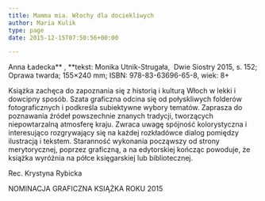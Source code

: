 ```yaml
---
title: Mamma mia. Włochy dla dociekliwych
author: Maria Kulik
type: page
date: 2015-12-15T07:50:56+00:00

---
```

Anna Ładecka** , **tekst: Monika Utnik-Strugała,  Dwie Siostry 2015, s. 152; Oprawa twarda; 155&#215;240 mm; ISBN: 978-83-63696-65-8, wiek: 8+

Książka zachęca do zapoznania się z historią i kulturą Włoch w lekki i dowcipny sposób. Szata graficzna odcina się od połyskliwych folderów fotograficznych i podkreśla subiektywne wybory tematów. Zaprasza do poznawania źródeł powszechnie znanych tradycji, tworzących niepowtarzalną atmosferę kraju. Zwraca uwagę spójność kolorystyczna i interesująco rozgrywający się na każdej rozkładówce dialog pomiędzy ilustracją i tekstem. Staranność wykonania począwszy od strony merytorycznej, poprzez graficzną, a na edytorskiej kończąc powoduje, że książka wyróżnia na półce księgarskiej lub bibliotecznej.

Rec. Krystyna Rybicka

NOMINACJA GRAFICZNA KSIĄŻKA ROKU 2015

&nbsp;
